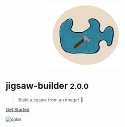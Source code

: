<div align="center">
  <img src="./assets/logo.png" alt="Jigsaw-Builder" height="200" />
</div>

# jigsaw-builder <small> 2.0.0 </small>

> Build a jigsaw from an image! 🔨

[Get Started](#jigsaw-builder)

<!-- background color -->
![color](#E9DBC7)

